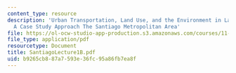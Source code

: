 ```yaml
---
content_type: resource
description: 'Urban Transportation, Land Use, and the Environment in Latin America:
  A Case Study Approach The Santiago Metropolitan Area'
file: https://ol-ocw-studio-app-production.s3.amazonaws.com/courses/11-943j-urban-transportation-land-use-and-the-environment-spring-2002/b9265cb887a7593e36fc95a86fb7ea8f_SantiagoLecture1B.pdf
file_type: application/pdf
resourcetype: Document
title: SantiagoLecture1B.pdf
uid: b9265cb8-87a7-593e-36fc-95a86fb7ea8f
---
```

